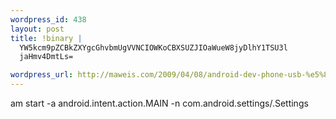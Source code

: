 ```yaml
--- 
wordpress_id: 438
layout: post
title: !binary |
  YW5kcm9pZCBkZXYgcGhvbmUgVVNCIOWKoCBXSUZJIOaWueW8jyDlhY1TSU3l
  jaHmv4DmtLs=

wordpress_url: http://maweis.com/2009/04/08/android-dev-phone-usb-%e5%8a%a0-wifi-%e6%96%b9%e5%bc%8f-%e5%85%8dsim%e5%8d%a1%e6%bf%80%e6%b4%bb/
---
```

am start -a android.intent.action.MAIN -n 
com.android.settings/.Settings
